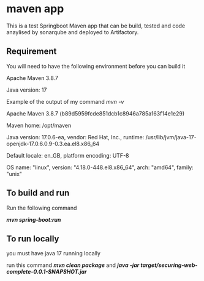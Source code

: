 # maven app 
This is a test Springboot Maven app that can be build, tested and code anaylised by sonarqube
and deployed to Artifactory.

## Requirement

You will need to have the following environment before you can build it

Apache Maven 3.8.7

Java version: 17



Example of the output of my command _mvn -v_

Apache Maven 3.8.7 (b89d5959fcde851dcb1c8946a785a163f14e1e29)

Maven home: /opt/maven

Java version: 17.0.6-ea, vendor: Red Hat, Inc., runtime: /usr/lib/jvm/java-17-openjdk-17.0.6.0.9-0.3.ea.el8.x86_64

Default locale: en_GB, platform encoding: UTF-8

OS name: "linux", version: "4.18.0-448.el8.x86_64", arch: "amd64", family: "unix"


## To build and run
Run the following command

**_mvn spring-boot:run_**


## To run locally
you must have java 17 running locally

run this command   **_mvn clean package_** 
and  **_java -jar target/securing-web-complete-0.0.1-SNAPSHOT.jar_**